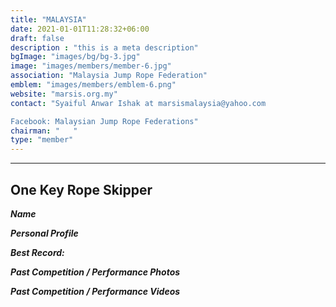 ```yaml
---
title: "MALAYSIA"
date: 2021-01-01T11:28:32+06:00
draft: false
description : "this is a meta description"
bgImage: "images/bg/bg-3.jpg"
image: "images/members/member-6.jpg"
association: "Malaysia Jump Rope Federation"
emblem: "images/members/emblem-6.png"
website: "marsis.org.my"
contact: "Syaiful Anwar Ishak at marsismalaysia@yahoo.com

Facebook: Malaysian Jump Rope Federations"
chairman: "   "
type: "member"
---
```



-----


## One Key Rope Skipper

***Name***



***Personal Profile***



***Best Record:***



***Past Competition / Performance Photos***

<!-- 
![images](../../images/members/member_6/1.jpg)
![images](../../images/members/member_6/2.jpg)
![images](../../images/members/member_6/3.jpg) -->

***Past Competition / Performance Videos***

<!-- * [**Past Competition / Performance Videos ----- 1**](../../videos/members/member_6-1.mp4)
* [**Past Competition / Performance Videos ----- 2**](../../videos/members/member_6-2.mp4)
* [**Past Competition / Performance Videos ----- 3**](../../videos/members/member_6-3.mp4) -->
